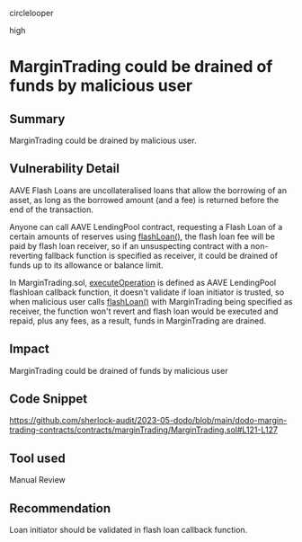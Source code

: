 circlelooper

high

# MarginTrading could be drained of funds by malicious user

## Summary
MarginTrading could be drained by malicious user.

## Vulnerability Detail

AAVE Flash Loans are uncollateralised loans that allow the borrowing of an asset, as long as the borrowed amount (and a fee) is returned before the end of the transaction.

Anyone can call AAVE LendingPool contract, requesting a Flash Loan of a certain amounts of reserves using [flashLoan()](https://github.com/developers/v/2.0/the-core-protocol/lendingpool#flashloan), the flash loan fee will be paid by flash loan receiver, so if an unsuspecting contract with a non-reverting fallback function is specified as receiver, it could be drained of funds up to its allowance or balance limit.

In MarginTrading.sol, [executeOperation](https://github.com/sherlock-audit/2023-05-dodo/blob/main/dodo-margin-trading-contracts/contracts/marginTrading/MarginTrading.sol#L121-L127) is defined as AAVE LendingPool flashloan callback function, it doesn't validate if loan initiator is trusted, so when malicious user calls [flashLoan()](https://github.com/developers/v/2.0/the-core-protocol/lendingpool#flashloan) with MarginTrading being specified as receiver, the function won't revert and flash loan would be executed and repaid, plus any fees, as a result, funds in MarginTrading are drained.

## Impact

MarginTrading could be drained of funds by malicious user

## Code Snippet

https://github.com/sherlock-audit/2023-05-dodo/blob/main/dodo-margin-trading-contracts/contracts/marginTrading/MarginTrading.sol#L121-L127

## Tool used

Manual Review

## Recommendation

Loan initiator should be validated in flash loan callback function.
